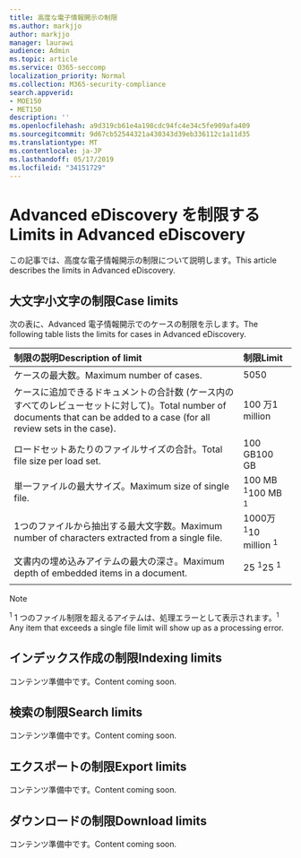```yaml
---
title: 高度な電子情報開示の制限
ms.author: markjjo
author: markjjo
manager: laurawi
audience: Admin
ms.topic: article
ms.service: O365-seccomp
localization_priority: Normal
ms.collection: M365-security-compliance
search.appverid:
- MOE150
- MET150
description: ''
ms.openlocfilehash: a9d319cb61e4a198cdc94fc4e34c5fe909afa409
ms.sourcegitcommit: 9d67cb52544321a430343d39eb336112c1a11d35
ms.translationtype: MT
ms.contentlocale: ja-JP
ms.lasthandoff: 05/17/2019
ms.locfileid: "34151729"
---
```

# <a name="limits-in-advanced-ediscovery"></a><span data-ttu-id="54ef8-102">Advanced eDiscovery を制限する</span><span class="sxs-lookup"><span data-stu-id="54ef8-102">Limits in Advanced eDiscovery</span></span>

<span data-ttu-id="54ef8-103">この記事では、高度な電子情報開示の制限について説明します。</span><span class="sxs-lookup"><span data-stu-id="54ef8-103">This article describes the limits in Advanced eDiscovery.</span></span>

## <a name="case-limits"></a><span data-ttu-id="54ef8-104">大文字小文字の制限</span><span class="sxs-lookup"><span data-stu-id="54ef8-104">Case limits</span></span>

<span data-ttu-id="54ef8-105">次の表に、Advanced 電子情報開示でのケースの制限を示します。</span><span class="sxs-lookup"><span data-stu-id="54ef8-105">The following table lists the limits for cases in Advanced eDiscovery.</span></span>

|<span data-ttu-id="54ef8-106">**制限の説明**</span><span class="sxs-lookup"><span data-stu-id="54ef8-106">**Description of limit**</span></span>|<span data-ttu-id="54ef8-107">**制限**</span><span class="sxs-lookup"><span data-stu-id="54ef8-107">**Limit**</span></span>|
  |:-----|:-----|
  |<span data-ttu-id="54ef8-108">ケースの最大数。</span><span class="sxs-lookup"><span data-stu-id="54ef8-108">Maximum number of cases.</span></span>  <br/> |<span data-ttu-id="54ef8-109">50</span><span class="sxs-lookup"><span data-stu-id="54ef8-109">50</span></span>  <br/> |
  |<span data-ttu-id="54ef8-110">ケースに追加できるドキュメントの合計数 (ケース内のすべてのレビューセットに対して)。</span><span class="sxs-lookup"><span data-stu-id="54ef8-110">Total number of documents that can be added to a case (for all review sets in the case).</span></span>  <br/> |<span data-ttu-id="54ef8-111">100 万</span><span class="sxs-lookup"><span data-stu-id="54ef8-111">1 million</span></span>  <br/> |
  |<span data-ttu-id="54ef8-112">ロードセットあたりのファイルサイズの合計。</span><span class="sxs-lookup"><span data-stu-id="54ef8-112">Total file size per load set.</span></span>  <br/> |<span data-ttu-id="54ef8-113">100 GB</span><span class="sxs-lookup"><span data-stu-id="54ef8-113">100 GB</span></span>  <br/> |
  |<span data-ttu-id="54ef8-114">単一ファイルの最大サイズ。</span><span class="sxs-lookup"><span data-stu-id="54ef8-114">Maximum size of single file.</span></span>   <br/> |<span data-ttu-id="54ef8-115">100 MB <sup>1</sup></span><span class="sxs-lookup"><span data-stu-id="54ef8-115">100 MB <sup>1</sup></span></span> <br/> |
  |<span data-ttu-id="54ef8-116">1つのファイルから抽出する最大文字数。</span><span class="sxs-lookup"><span data-stu-id="54ef8-116">Maximum number of characters extracted from a single file.</span></span>  <br/> |<span data-ttu-id="54ef8-117">1000万<sup>1</sup></span><span class="sxs-lookup"><span data-stu-id="54ef8-117">10 million <sup>1</sup></span></span> <br/> |
  |<span data-ttu-id="54ef8-118">文書内の埋め込みアイテムの最大の深さ。</span><span class="sxs-lookup"><span data-stu-id="54ef8-118">Maximum depth of embedded items in a document.</span></span>  <br/> |<span data-ttu-id="54ef8-119">25 <sup>1</sup></span><span class="sxs-lookup"><span data-stu-id="54ef8-119">25 <sup>1</sup></span></span> <br/> |
|||
 > [!NOTE]
> <span data-ttu-id="54ef8-120"><sup>1</sup> 1 つのファイル制限を超えるアイテムは、処理エラーとして表示されます。</span><span class="sxs-lookup"><span data-stu-id="54ef8-120"><sup>1</sup> Any item that exceeds a single file limit will show up as a processing error.</span></span> 

## <a name="indexing-limits"></a><span data-ttu-id="54ef8-121">インデックス作成の制限</span><span class="sxs-lookup"><span data-stu-id="54ef8-121">Indexing limits</span></span>

<span data-ttu-id="54ef8-122">コンテンツ準備中です。</span><span class="sxs-lookup"><span data-stu-id="54ef8-122">Content coming soon.</span></span>

## <a name="search-limits"></a><span data-ttu-id="54ef8-123">検索の制限</span><span class="sxs-lookup"><span data-stu-id="54ef8-123">Search limits</span></span>

<span data-ttu-id="54ef8-124">コンテンツ準備中です。</span><span class="sxs-lookup"><span data-stu-id="54ef8-124">Content coming soon.</span></span>

## <a name="export-limits"></a><span data-ttu-id="54ef8-125">エクスポートの制限</span><span class="sxs-lookup"><span data-stu-id="54ef8-125">Export limits</span></span>

<span data-ttu-id="54ef8-126">コンテンツ準備中です。</span><span class="sxs-lookup"><span data-stu-id="54ef8-126">Content coming soon.</span></span>

## <a name="download-limits"></a><span data-ttu-id="54ef8-127">ダウンロードの制限</span><span class="sxs-lookup"><span data-stu-id="54ef8-127">Download limits</span></span>

<span data-ttu-id="54ef8-128">コンテンツ準備中です。</span><span class="sxs-lookup"><span data-stu-id="54ef8-128">Content coming soon.</span></span>

